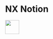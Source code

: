# NX Notion

<a alt="Notion logo" href="https://www.notion.so" target="_blank" rel="noreferrer"><img src="https://cdn.iconscout.com/icon/free/png-256/free-notion-logo-icon-download-in-svg-png-gif-file-formats--productivity-application-brand-apps-pack-logos-icons-8630396.png?f=webp&w=256" width="45"></a>
